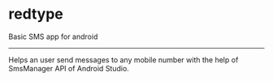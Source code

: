 # redtype
Basic SMS app for android <hr>
Helps an user send messages to any mobile number with the help of SmsManager API of Android Studio.

